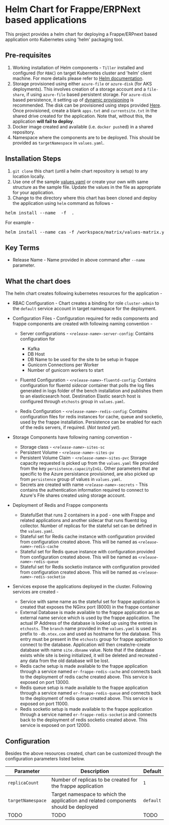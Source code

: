 # Helm Chart for Frappe/ERPNext based applications
This project provides a helm chart for deploying a Frappe/ERPnext based application onto Kubernetes using 'helm' packaging tool.

## Pre-requisites
1. Working installation of Helm components - `Tiller` installed and configured (for `RBAC`) on target Kubernetes cluster and 'helm' client machine. For more details please refer to [Helm documentation](https://helm.sh/docs/using_helm/#installing-helm).
2. Storage provisioned using either `azure-file` or `azure-disk` (for AKS deployments). This involves creation of a storage account and a `file-share`, if using `azure-file` based persistent storage. For `azure-disk` based persistence, it setting up of [dynamic provisioning](https://docs.microsoft.com/en-us/azure/aks/azure-disks-dynamic-pv) is recommended. The disk can be provisioned using steps provided [Here](https://docs.docker.com/ee/ucp/kubernetes/storage/use-azure-disk/). Once provisioned, create a blank `apps.txt` and `currentsite.txt` in the shared drive created for the application. Note that, without this, the application __will fail to deploy__.
3. Docker image created and available (i.e. `docker push`ed) in a shared repository.
4. Namespace where the components are to be deployed. This should be provided as `targetNamespace` in `values.yaml`.

## Installation Steps
1. `git clone` this chart (until a helm chart repository is setup) to any location locally.
2. Use one of the sample [values.yaml](../values.yaml) or create your own with same structure as the sample file. Update the values in the file as appropriate for your application.
3. Change to the directory where this chart has been cloned and deploy the application using `helm` command as follows -
<pre>helm install --name <release name> -f <path to values.yaml> .</pre>
For example -
<pre>helm install --name cas -f /workspace/matrix/values-matrix.yaml .</pre>

## Key Terms
* Release Name - Name provided in above command after `--name` parameter.

## What the chart does
The helm chart creates following kubernetes resources for the application -
* RBAC Configuration - Chart creates a binding for role `cluster-admin` to the `default` service account in target namespace for the deployment.
* Configuration Files - Configuration required for redis components and frappe components are created with following naming convention -

    * Server configurations - <code>_&lt;release-name&gt;_-server-config</code>: Contains configuration for 
        
        * Kafka
        * DB Host
        * DB Name to be used for the site to be setup in frappe
        * Gunicorn Connections per Worker
        * Number of gunicorn workers to start
    * Fluentd Configuration - <code>_&lt;release-name&gt;_-fluentd-config</code>: Contains configuration for fluentd _sidecar_ container that polls the log files generated in logs folder of the bench installation and publishes them to an elasticsearch host. Destination Elastic search host is configured through `etchosts` group in `values.yaml`.
    * Redis Configuration - <code>_&lt;release-name&gt;_-redis-config</code>: Contains configuration files for redis instances for cache, queue and socketio, used by the frappe installation. Persistence can be enabled for each of the redis servers, if required. (_Not tested yet_).

* Storage Components have following naming convention -

    * Storage class - <code>_&lt;release-name&gt;_-sites-sc</code>
    * Persistent Volume - <code>_&lt;release-name&gt;_-sites-pv</code>
    * Persistent Volume Claim - <code>_&lt;release-name&gt;_-sites-pvc</code>
    Storage capacity requested is picked up from the `values.yaml` file provided from the key `persistence.capacityInGi`. Other parameters that are specific to the Azure persistance provisioned, are also picked up from `persistence` group of values in `values.yaml`.
    * Secrets are created with name  <code>_&lt;release-name&gt;_-secrets</code> - This contains the authentication information required to connect to Azure's File shares created using storage account.
    
* Deployment of Redis and Frappe components

    * StatefulSet that runs 2 containers in a pod - one with Frappe and related applications and another sidecar that runs fluentd log collector. Number of replicas for the stateful set can be defined in the `values.yaml`.
    * Stateful set for Redis cache instance with configuration provided from configuration created above. This will be named as <code>_&lt;release-name&gt;_-redis-cache</code>
    * Stateful set for Redis queue instance with configuration provided from configuration created above. This will be named as <code>_&lt;release-name&gt;_-redis-queue</code>
    * Stateful set for Redis socketio instance with configuration provided from configuration created above. This will be named as <code>_&lt;release-name&gt;_-redis-socketio</code> 

* Services expose the applications deployed in the cluster. Following services are created -

    * Service with same name as the stateful set for frappe application is created that exposes the NGinx port (8000) in the frappe container
    * External Database is made available to the frappe application as an external name service which is used by the frappe application. The actual IP Address of the database is looked up using the entries in `etchosts`. The `branch` name provided in the `values.yaml` is used as prefix to `-db.ntex.com` and used as hostname for the database. This entry must be present in the `etchosts` group for frappe application to connect to the database. Application will then create/re-create database with name `site.dbname` value. Note that if the database exists while site is being initialized, it will be deleted and recreated - any data from the old database will be lost.
    * Redis cache setup is made available to the frappe application through a service named `er-frappe-redis-cache` and connects back to the deployment of redis cache created above. This service is exposed on port 13000.
    * Redis queue setup is made available to the frappe application through a service named `er-frappe-redis-queue` and connects back to the deployment of redis queue created above. This service is exposed on port 11000.
    * Redis socketio  setup is made available to the frappe application through a service named `er-frappe-redis-socketio` and connects back to the deployment of redis socketio created above. This service is exposed on port 12000.

## Configuration
Besides the above resources created, chart can be customized through the configuration parameters listed below.

|Parameter|Description|Default|
|-------------------------------------------|-----------------------------------------------------|-------------------------------------------------------------------|
|`replicaCount`| Number of replicas to be created for the frappe application | `1`|
|`targetNamespace`| Target namespace to which the application and related components should be deployed | `default`|
| TODO | TODO | TODO |
